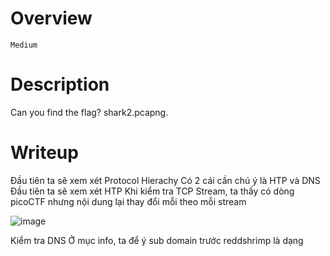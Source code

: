 # Overview #
`Medium`

# Description #
Can you find the flag? shark2.pcapng.

# Writeup #
Đầu tiên ta sẽ xem xét Protocol Hierachy 
Có 2 cái cần chú ý là HTP và DNS
Đầu tiên ta sẽ xem xét HTP 
Khi kiểm tra TCP Stream, ta thấy có dòng picoCTF nhưng nội dung lại thay đổi mỗi theo mỗi stream

![image](https://github.com/zangcinh/PicoCTF_Writeup/assets/173159694/6939c1b5-6631-40da-a793-4965e82648c8)

Kiểm tra DNS
Ở mục info, ta để ý sub domain trước reddshrimp là dạng 
